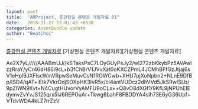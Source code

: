 ```yaml
---
layout: post
title:  "ARProject, 증강현실 콘텐츠 개발자료 01"
date:   2018-11-27 22:01:43 +0530
categories: AssetBundle update
author: "BeatChoi"
---
```

[증강현실 콘텐츠 개발자료][증강현실 콘텐츠 개발자료]
[가상현실 콘텐츠 개발자료][가상현실 콘텐츠 개발자료]

Ae2X7yL/////AAABmUJ//kSTaksPsC7LOyGUyPsJy2/wI272zbKkybPz5AVAwlzzRraY/yCr46dH86i9cL+b3fChBrV1JVvXat0oKXCZPmL4JCMhBFfGzJtjaj6sV1eHpl9JXFlscWmVRpwSeMuvCsN1ROWCwb+XHU7pjXoNpbn2+NLnE9DfBp/ISD4/qAT+iEtk7VkrDdjSOXpHK3IvR5x/ci4antVUDcz2dhVVd5JkSRwlSLb/9pZIWN9Xvt+N4CugtHUvorVyAMFU9oCLx++Q8vO8dXGf1/9KfL9jNPUhEIEdymvZvYvJS125qrx5lJ6REPOuAr+Tkwg6bahF8FBDDYA4slh73E6yG36Upf+VTdvWDA4kLZ7rrZzV




[증강현실 콘텐츠 개발자료]: https://drive.google.com/open?id=19BZX4u046I57clEwl0dxtMnds6OEul9-
[가상현시 콘텐츠 개발자료]: https://drive.google.com/open?id=1BqiQ6kiemFutxGp7ejyxt1nORvDPJX1r

